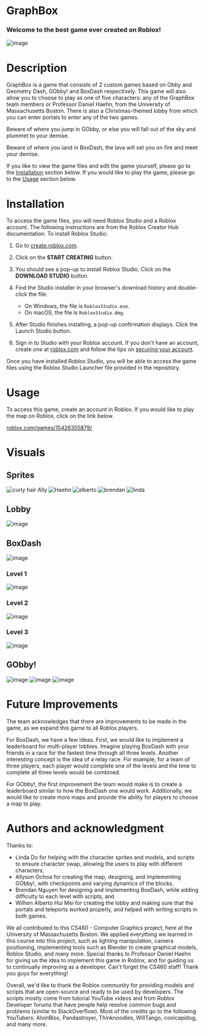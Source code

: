 # GraphBox

### Welcome to the best game ever created on Roblox!

![image](https://github.com/CS460GraphBox/GraphBox/assets/92064680/b1f99537-e7b0-465a-afa4-16a55413828c)

# Description
GraphBox is a game that consists of 2 custom games based on Obby and Geometry Dash, GObby! and BoxDash respectively. This game will also allow you to choose to play as one of five characters: any of the GraphBox team members or Professor Daniel Haehn, from the University of Massachusetts Boston. There is also a Christmas-themed lobby from which you can enter portals to enter any of the two games.

Beware of where you jump in GObby, or else you will fall out of the sky and plummet to your demise.

Beware of where you land in BoxDash, the lava will set you on fire and meet your demise.

If you like to view the game files and edit the game yourself, please go to the [Installation](#installation) section below. If you would like to play the game, please go to the [Usage](#usage) section below.

# Installation

To access the game files, you will need Roblox Studio and a Roblox account. The following instructions are from the Roblox Creator Hub documentation. To install Roblox Studio:

1. Go to [create.roblox.com](https://create.roblox.com).
2. Click on the <b>START CREATING</b> button.
3. You should see a pop-up to install Roblox Studio. Click on the <b>DOWNLOAD STUDIO</b> button.
4. Find the Studio installer in your browser's download history and double-click the file.

    - On Windows, the file is `RobloxStudio.exe`.
    - On macOS, the file is `RobloxStudio.dmg`.

5. After Studio finishes installing, a pop-up confirmation displays. Click the Launch Studio button.
6. Sign in to Studio with your Roblox account. If you don't have an account, create one at [roblox.com](https://www.roblox.com/) and follow the tips on [securing your account](https://en.help.roblox.com/hc/en-us/articles/203313380-Account-Security-Theft-Keeping-your-Account-Safe-).

Once you have installed Roblox Studio, you will be able to access the game files using the Roblox Studio Launcher file provided in the repository.

# Usage

To access this game, create an account in Roblox. If you would like to play the map on Roblox, click on the link below.

[roblox.com/games/15426355879/](https://www.roblox.com/games/15426355879/)

# Visuals
## Sprites
![curly hair Ally](https://github.com/CS460GraphBox/GraphBox/assets/144291196/894bf220-3bb5-417b-aac8-d5f7e4a357fc)
![Haehn](https://github.com/CS460GraphBox/GraphBox/assets/144291196/24f4063f-bae0-43bf-99b9-67250fdedc34)
![alberto](https://github.com/CS460GraphBox/GraphBox/assets/144291196/5a69cdec-bace-47a6-8587-532721fc5a13)
![brendan](https://github.com/CS460GraphBox/GraphBox/assets/144291196/2ee2dd87-3b9f-4640-9b4b-4f309baec298)
![linda](https://github.com/CS460GraphBox/GraphBox/assets/144291196/7af2466e-3883-4851-a810-b1142edddfbf)

## Lobby
![image](https://github.com/CS460GraphBox/GraphBox/assets/92064680/2ff6b5a0-3c0a-4bcc-b8dc-d273ca895d10)

## BoxDash
![image](https://github.com/CS460GraphBox/GraphBox/assets/92064680/0e160154-061f-4422-ab61-c42bb5368a98)

### Level 1
![image](https://github.com/CS460GraphBox/GraphBox/assets/92064680/d28cfe57-ee40-41ca-9046-55d2bba160dc)

### Level 2
![image](https://github.com/CS460GraphBox/GraphBox/assets/92064680/ef86c736-eb73-4762-a0fb-4fd46754eef0)

### Level 3
![image](https://github.com/CS460GraphBox/GraphBox/assets/92064680/1be3e24e-eb48-42d5-97c8-ce16ecb88a1b)

## GObby!
![image](https://github.com/CS460GraphBox/GraphBox/assets/92064680/822f3392-9f25-4819-b64f-1602c823bfde)
![image](https://github.com/CS460GraphBox/GraphBox/assets/92064680/551dd8b3-c270-42be-8da3-501fc947a64e)
![image](https://github.com/CS460GraphBox/GraphBox/assets/92064680/94159865-f14d-4aa1-9028-65ec9fd6aafa)

# Future Improvements
The team acknowledges that there are improvements to be made in the game, as we expand this game to all Roblox players. 

For BoxDash, we have a few ideas. First, we would like to implement a leaderboard for multi-player lobbies. Imagine playing BoxDash with your friends in a race for the fastest time through all three levels. Another interesting concept is the idea of a relay race. For example, for a team of three players, each player would complete one of the levels and the time to complete all three levels would be combined.

For GObby!, the first improvement the team would make is to create a leaderboard similar to how the BoxDash one would work. Additionally, we would like to create more maps and provide the ability for players to choose a map to play.

# Authors and acknowledgment
Thanks to: 
- Linda Do for helping with the character sprites and models, and scripts to ensure character swap, allowing the users to play with different characters,
- Allyson Ochoa for creating the map, designing, and implementing GObby!, with checkpoints and varying dynamics of the blocks,
- Brendan Nguyen for designing and implementing BoxDash, while adding difficulty to each level with scripts, and
- Wilhen Alberto Hui Mei for creating the lobby and making sure that the portals and teleports worked properly, and helped with writing scripts in both games.

We all contributed to this CS460 - Computer Graphics project, here at the University of Massachusetts Boston. We applied everything we learned in this course into this project, such as lighting manipulation, camera positioning, implementing tools such as Blender to create graphical models, Roblox Studio, and many more. Special thanks to Professor Daniel Haehn for giving us the idea to implement this game in Roblox, and for guiding us to continually improving as a developer. Can't forget the CS460 staff! Thank you guys for everything! 

Overall, we'd like to thank the Roblox community for providing models and scripts that are open-source and ready to be used by developers. The scripts mostly come from tutorial YouTube videos and from Roblox Developer forums that have people help resolve common bugs and problems (similar to StackOverflow). Most of the credits go to the following YouTubers: AlvinBlox, Pandastroyer, Thinknoodles, WillTango, coolcapidog, and many more.
